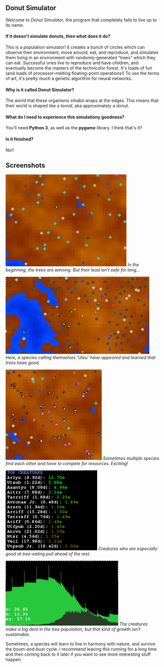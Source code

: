 ## Donut Simulator

Welcome to *Donut Simulator*, the program that completely fails to live up to its name.

#### If it doesn't simulate donuts, then what does it do?

This is a population simulator! It creates a bunch of circles which can observe their environment, move around, eat, and reproduce, and simulates them living in an environment with randomly-generated "trees" which they can eat. Successful ones live to reproduce and have children, and eventually become the masters of the technicolor forest. It's loads of fun (and loads of processor-melting floating-point operations!) To use the terms of art, it's pretty much a genetic algorithm for neural networks.

#### Why is it called Donut Simulator?

The world that these organisms inhabit wraps at the edges. This means that their world is shaped like a *toroid*, aka approximately a donut.

#### What do I need to experience this simulationy goodness?

You'll need **Python 3**, as well as the **pygame** library. I think that's it?

#### Is it finished?

No!!

## Screenshots

![Spoiler: the trees always win.](images/treeswin.png)
*In the beginning, the trees are winning. But their lead isn't safe for long...*

![How do you even pronounce "Uteu"?](images/uteu.png)
*Here, a species calling themselves 'Uteu' have appeared and learned that trees taste good.*

![The red species is named 'bkuz' bkuz why not.](images/vuir_bkuz.png)
*Sometimes multiple species find each other and have to compete for resources. Exciting!*

!["Arlyu" could almost be a real name?](images/arlyu.png)
*Creatures who are especially good at tree-eating pull ahead of the rest.*

![When will they learn that clear-cutting isn't a long-term viable strategy? Oh wait, they're all dead. I guess they won't.](images/dent.png)
*The creatures make a big dent in the tree population, but that kind of growth isn't sustainable.*

Sometimes, a species will learn to live in harmony with nature, and survive the boom-and-bust cycle. I recommend leaving this running for a long time and then coming back to it later if you want to see more interesting stuff happen.

